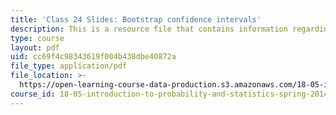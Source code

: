 ```yaml
---
title: 'Class 24 Slides: Bootstrap confidence intervals'
description: This is a resource file that contains information regarding class 24.
type: course
layout: pdf
uid: cc69f4c98343619f004b438dbe40872a
file_type: application/pdf
file_location: >-
  https://open-learning-course-data-production.s3.amazonaws.com/18-05-introduction-to-probability-and-statistics-spring-2014/cc69f4c98343619f004b438dbe40872a_MIT18_05S14_class24-slde-a.pdf
course_id: 18-05-introduction-to-probability-and-statistics-spring-2014
---
```

